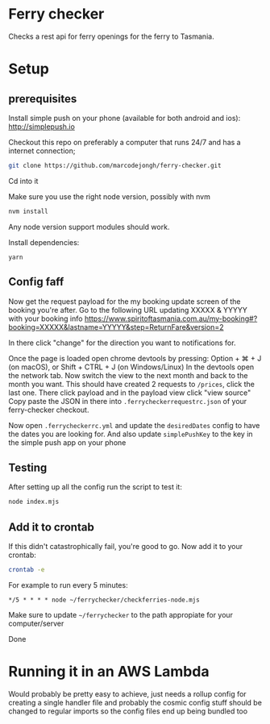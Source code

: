 # Ferry checker

Checks a rest api for ferry openings for the ferry to Tasmania.

# Setup

## prerequisites
Install simple push on your phone (available for both android and ios): http://simplepush.io

Checkout this repo on preferably a computer that runs 24/7 and has a internet connection;

```sh
git clone https://github.com/marcodejongh/ferry-checker.git
```

Cd into it

Make sure you use the right node version, possibly with nvm

```sh
nvm install
```

Any node version support modules should work.

Install dependencies:
```
yarn
```


## Config faff
Now get the request payload for the my booking update screen of the booking you're after.
Go to the following URL updating XXXXX & YYYYY with your booking info
https://www.spiritoftasmania.com.au/my-booking#?booking=XXXXX&lastname=YYYYY&step=ReturnFare&version=2

In there click "change" for the direction you want to notifications for.

Once the page is loaded open chrome devtools by pressing: Option + ⌘ + J (on macOS), or Shift + CTRL + J (on Windows/Linux) 
In the devtools open the network tab. 
Now switch the view to the next month and back to the month you want.
This should have created 2 requests to `/prices`, click the last one.
There click payload and in the payload view click "view source"
Copy paste the JSON in there into `.ferrycheckerrequestrc.json` of your ferry-checker checkout.

Now open `.ferrycheckerrc.yml` and update the `desiredDates` config to have the dates you are looking for.
And also update `simplePushKey` to the key in the simple push app on your phone

## Testing
After setting up all the config run the script to test it:

```sh
node index.mjs
```

## Add it to crontab
If this didn't catastrophically fail, you're good to go. Now add it to your crontab:

```sh
crontab -e
```

For example to run every 5 minutes:

```
*/5 * * * * node ~/ferrychecker/checkferries-node.mjs
```

Make sure to update `~/ferrychecker` to the path appropiate for your computer/server


Done

# Running it in an AWS Lambda

Would probably be pretty easy to achieve, just needs a rollup config for creating a single handler file and probably the cosmic config stuff should be changed to regular imports so the config files end up being bundled too
